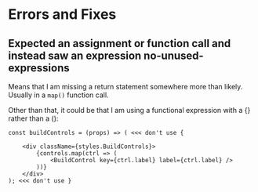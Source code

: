 # Errors and Fixes

## Expected an assignment or function call and instead saw an expression  no-unused-expressions

Means  that I am missing a return statement somewhere more than likely. Usually in a `map()` function call. 

Other than that, it could be that I am using a functional expression with a {} rather than a ():

```
const buildControls = (props) => ( <<< don't use {
    
    <div className={styles.BuildControls}>
        {controls.map(ctrl => (
            <BuildControl key={ctrl.label} label={ctrl.label} />
        ))}
    </div>
); <<< don't use }
```
